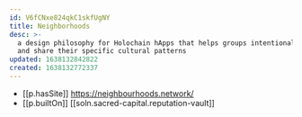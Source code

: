 ```yaml
---
id: V6fCNxe824qkC1skfUgNY
title: Neighborhoods
desc: >-
  a design philosophy for Holochain hApps that helps groups intentionally design
  and share their specific cultural patterns
updated: 1638132842822
created: 1638132772337
---
```




- [[p.hasSite]] https://neighbourhoods.network/
- [[p.builtOn]] [[soln.sacred-capital.reputation-vault]]
